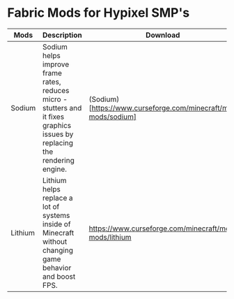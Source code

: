 # Fabric Mods for Hypixel SMP's
| Mods     | Description | Download|
| ----------- | ----------- |---------|
|Sodium|Sodium helps improve frame rates, reduces micro - stutters and it fixes graphics issues by replacing the rendering engine.|(Sodium)[https://www.curseforge.com/minecraft/mc-mods/sodium]|
|Lithium|Lithium helps replace a lot of systems inside of Minecraft without changing game behavior and boost FPS.|https://www.curseforge.com/minecraft/mc-mods/lithium|
